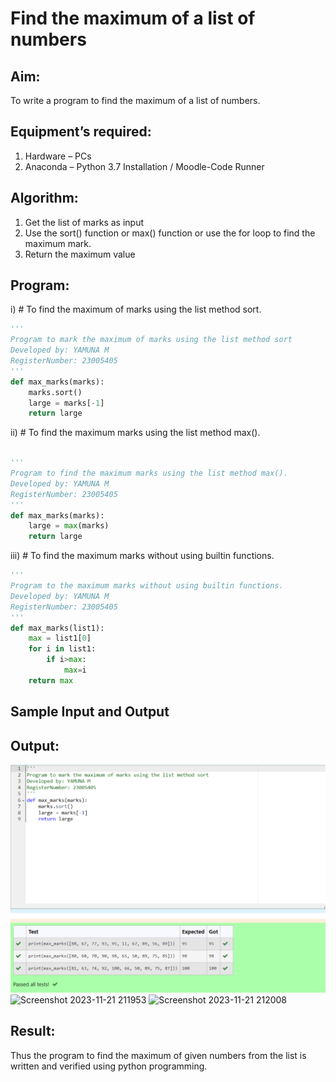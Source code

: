 # Find the maximum of a list of numbers
## Aim:
To write a program to find the maximum of a list of numbers.
## Equipment’s required:
1.	Hardware – PCs
2.	Anaconda – Python 3.7 Installation / Moodle-Code Runner
## Algorithm:
1.	Get the list of marks as input
2.	Use the sort() function or max() function or use the for loop to find the maximum mark.
3.	Return the maximum value
## Program:

i)	# To find the maximum of marks using the list method sort.
```Python
''' 
Program to mark the maximum of marks using the list method sort
Developed by: YAMUNA M
RegisterNumber: 23005405
'''
def max_marks(marks):
    marks.sort()
    large = marks[-1]
    return large

```

ii)	# To find the maximum marks using the list method max().
```Python

''' 
Program to find the maximum marks using the list method max().
Developed by: YAMUNA M
RegisterNumber: 23005405
'''
def max_marks(marks):
    large = max(marks)
    return large

```

iii) # To find the maximum marks without using builtin functions.
```Python
''' 
Program to the maximum marks without using builtin functions.
Developed by: YAMUNA M
RegisterNumber: 23005405
'''
def max_marks(list1):
    max = list1[0]
    for i in list1:
        if i>max:
            max=i
    return max
```
## Sample Input and Output


## Output:
![output](./Maximum.png) 
![Screenshot 2023-11-21 211953](https://github.com/yamunadass/FindMaximum/assets/138971172/205b3bbf-b013-4f54-aa8a-fc1cb1ae9435)
![Screenshot 2023-11-21 212008](https://github.com/yamunadass/FindMaximum/assets/138971172/6e86bdd2-97b4-4c00-a875-bff918d03763)

## Result:
Thus the program to find the maximum of given numbers from the list is written and verified using python programming.
